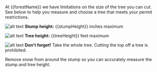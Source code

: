 At {{forestName}} we have limitations on the size of the tree you can cut. See below
to help you measure and choose a tree that meets your permit restrictions.

![alt text](/assets/img/tree-stump-height-icon.svg "stump height")  **Stump height:** {{stumpHeight}} inches maximum

![alt text](/assets/img/tree-height-icon.svg "tree height")  **Tree height:** {{treeHeight}} feet maximum

![alt text](/assets/img/tree-top-icon.svg "no tree-topping")  **Don't forget!** Take the whole tree. Cutting the top off a tree is prohibited.
 
 Remove snow from around the stump so you can accurately measure the stump and tree height.
